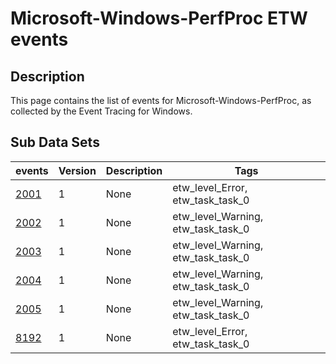 # Microsoft-Windows-PerfProc ETW events

## Description
This page contains the list of events for Microsoft-Windows-PerfProc, as collected by the Event Tracing for Windows.

## Sub Data Sets
|events|Version|Description|Tags|
|---|---|---|---|
|[2001](events/event-2001_v1.md)|1|None|etw_level_Error, etw_task_task_0|
|[2002](events/event-2002_v1.md)|1|None|etw_level_Warning, etw_task_task_0|
|[2003](events/event-2003_v1.md)|1|None|etw_level_Warning, etw_task_task_0|
|[2004](events/event-2004_v1.md)|1|None|etw_level_Warning, etw_task_task_0|
|[2005](events/event-2005_v1.md)|1|None|etw_level_Warning, etw_task_task_0|
|[8192](events/event-8192_v1.md)|1|None|etw_level_Error, etw_task_task_0|

